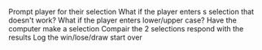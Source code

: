 Prompt player for their selection
What if the player enters s selection that doesn't work?
What if the player enters lower/upper case?
Have the computer make a selection
Compair the 2 selections
respond with the results
Log the win/lose/draw
start over